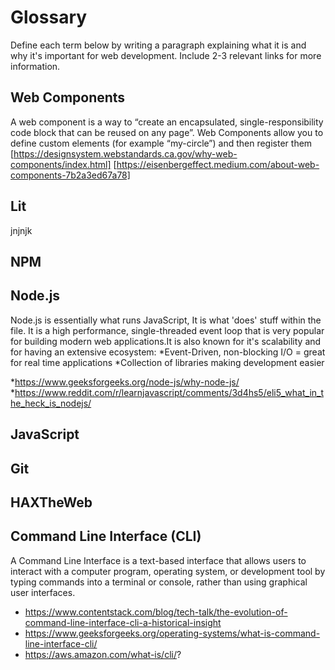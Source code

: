 # Glossary

Define each term below by writing a paragraph explaining what it is and why it's important for web development. Include 2-3 relevant links for more information.

## Web Components
 A web component is a way to “create an encapsulated, single-responsibility code block that can be reused on any page”. Web Components allow you to define custom elements (for example “my-circle”) and then register them
[https://designsystem.webstandards.ca.gov/why-web-components/index.html]
[https://eisenbergeffect.medium.com/about-web-components-7b2a3ed67a78]

## Lit

jnjnjk
## NPM


## Node.js
Node.js is essentially what runs JavaScript, It is what 'does' stuff within the file. It is a high performance, single-threaded event loop that is very popular for building modern web applications.It is also known for it's scalability and for having an extensive ecosystem:
*Event-Driven, non-blocking I/O = great for real time applications
*Collection of libraries making development easier

*https://www.geeksforgeeks.org/node-js/why-node-js/
*https://www.reddit.com/r/learnjavascript/comments/3d4hs5/eli5_what_in_the_heck_is_nodejs/

## JavaScript


## Git


## HAXTheWeb


## Command Line Interface (CLI)

A Command Line Interface is a text-based interface that allows users to interact with a computer program, operating system, or development tool by typing commands into a terminal or console, rather than using graphical user interfaces.
 - https://www.contentstack.com/blog/tech-talk/the-evolution-of-command-line-interface-cli-a-historical-insight
 - https://www.geeksforgeeks.org/operating-systems/what-is-command-line-interface-cli/
 - https://aws.amazon.com/what-is/cli/?
